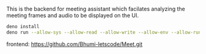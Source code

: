 
This is the backend for meeting assistant which facilates analyzing the meeting frames and audio to be displayed on the UI.

```bash
deno install
deno run --allow-sys --allow-read --allow-write --allow-env --allow-run --allow-net .\main.ts
```

frontend: https://github.com/Bhumi-letscode/Meet.git

